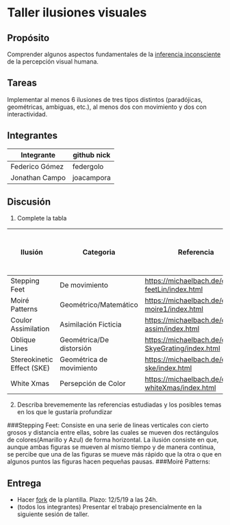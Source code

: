 # Taller ilusiones visuales

## Propósito

Comprender algunos aspectos fundamentales de la [inferencia inconsciente](https://github.com/VisualComputing/Cognitive) de la percepción visual humana.

## Tareas

Implementar al menos 6 ilusiones de tres tipos distintos (paradójicas, geométricas, ambiguas, etc.), al menos dos con movimiento y dos con interactividad.

## Integrantes

|   Integrante   | github nick |
|----------------|-------------|
| Federico Gómez |  federgolo  |
| Jonathan Campo |  joacampora |

## Discusión

1. Complete la tabla

|   Ilusión                 | Categoria                 | Referencia                                            | Tipo de interactividad (si aplica) | URL código base (si aplica) |
|---------------------------|---------------------------|-------------------------------------------------------|------------------------------------|-----------------------------|
|     Stepping Feet         |         De movimiento     |   https://michaelbach.de/ot/mot-feetLin/index.html    |  MouseWheel(); MouseClicked();    |                             |
|     Moiré Patterns        |    Geométrico/Matemático  |   https://michaelbach.de/ot/lum-moire1/index.html     |       KeyPressed(ArrowKeys)       |                             |
|  Coulor Assimilation      |   Asimilación Ficticia    |   https://michaelbach.de/ot/col-assim/index.html      |     MousePosition();              |                             |
|     Oblique Lines         |  Geométrica/De distorsión |  https://michaelbach.de/ot/ang-SkyeGrating/index.html |           N/A                     |                             |
| Stereokinetic Effect (SKE)|  Geométrica de movimiento |      https://michaelbach.de/ot/mot-ske/index.html     |      KeyPressed(1-2)              |                             |
|       White Xmas          |     Persepción de Color   |   https://michaelbach.de/ot/col-whiteXmas/index.html  |        KeyPressed();              |                             |

2. Describa brevememente las referencias estudiadas y los posibles temas en los que le gustaría profundizar

###Stepping Feet:
    Consiste en una serie de lineas verticales con cierto grosos y distancia entre ellas, sobre las cuales se mueven dos rectángulos de colores(Amarillo y Azul) de forma horizontal.
    La ilusión consiste en que, aunque ambas figuras se mueven al mismo tiempo y de manera continua, se percibe que una de las figuras se mueve más rápido que la otra o que en algunos puntos las figuras hacen pequeñas pausas. 
###Moiré Patterns:

## Entrega

* Hacer [fork](https://help.github.com/articles/fork-a-repo/) de la plantilla. Plazo: 12/5/19 a las 24h.
* (todos los integrantes) Presentar el trabajo presencialmente en la siguiente sesión de taller.
